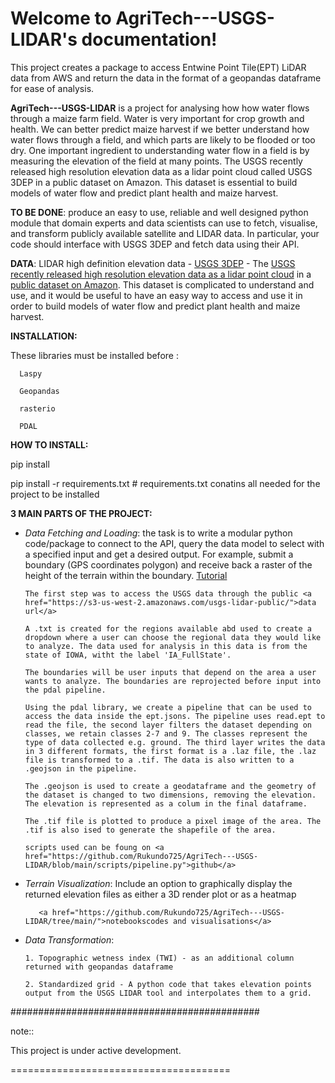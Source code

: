 

Welcome to AgriTech---USGS-LIDAR's documentation!
=================================================

This project creates a package to access Entwine Point Tile(EPT) LiDAR data from AWS and return the data in the format of a geopandas dataframe for ease of analysis.


**AgriTech---USGS-LIDAR** is a project for analysing how  how water flows through a maize farm field.
Water is very important for crop growth and health.  We can better predict maize harvest if we better understand how water flows through a field, and which parts are likely to be flooded or too dry. One important ingredient to understanding water flow in a field is by measuring the elevation of the field at many points. The USGS recently released high resolution elevation data as a lidar point cloud called USGS 3DEP in a public dataset on Amazon. This dataset is essential to build models of water flow and predict plant health and maize harvest. 

**TO BE DONE**: produce an easy to use, reliable and well designed python module that domain experts and data scientists can use to fetch, visualise, and transform publicly available satellite and LIDAR data. In particular, your code should interface with USGS 3DEP and fetch data using their API. 

**DATA**: LIDAR high definition elevation data - <a href="https://www.usgs.gov/core-science-systems/ngp/3dep">USGS 3DEP</a> - The <a href="https://www.usgs.gov/news/usgs-3dep-lidar-point-cloud-now-available-amazon-public-dataset">USGS recently released high resolution elevation data as a lidar point cloud</a> in a <a href="https://registry.opendata.aws/usgs-lidar/">public dataset on Amazon</a>. This dataset is complicated to understand and use, and it would be useful to have an easy way to access and use it in order to build models of water flow and predict plant health and maize harvest. 

**INSTALLATION:** 

These libraries must be installed before :

      Laspy

      Geopandas

      rasterio
      
      PDAL
      
**HOW TO INSTALL:** 

pip install <library name>

pip install -r requirements.txt # requirements.txt conatins all needed for the project to be installed 

**3 MAIN PARTS OF THE PROJECT:**

   * *Data Fetching and Loading*: the task is to write a modular python code/package to connect to the API, query the data model to select with  a specified input and get a desired output. For example, submit a boundary (GPS coordinates polygon) and receive back a raster of the height of the terrain within the boundary. <a href="https://pdal.io/tutorial/iowa-entwine.html">Tutorial </a> 

         The first step was to access the USGS data through the public <a href="https://s3-us-west-2.amazonaws.com/usgs-lidar-public/">data url</a>  

         A .txt is created for the regions available abd used to create a dropdown where a user can choose the regional data they would like to analyze. The data used for analysis in this data is from the state of IOWA, witht the label 'IA_FullState'.

         The boundaries will be user inputs that depend on the area a user wants to analyze. The boundaries are reprojected before input into the pdal pipeline.

         Using the pdal library, we create a pipeline that can be used to access the data inside the ept.jsons. The pipeline uses read.ept to read the file, the second layer filters the dataset depending on classes, we retain classes 2-7 and 9. The classes represent the type of data collected e.g. ground. The third layer writes the data in 3 different formats, the first format is a .laz file, the .laz file is transformed to a .tif. The data is also written to a .geojson in the pipeline.

         The .geojson is used to create a geodataframe and the geometry of the dataset is changed to two dimensions, removing the elevation. The elevation is represented as a colum in the final dataframe.

         The .tif file is plotted to produce a pixel image of the area. The .tif is also ised to generate the shapefile of the area.

         scripts used can be foung on <a href="https://github.com/Rukundo725/AgriTech---USGS-LIDAR/blob/main/scripts/pipeline.py">github</a>

   * *Terrain Visualization*: Include an option to graphically display the returned elevation files as either a 3D render plot or as a heatmap
           
            <a href="https://github.com/Rukundo725/AgriTech---USGS-LIDAR/tree/main/">notebookscodes and visualisations</a>


   * *Data Transformation*: 

         1. Topographic wetness index (TWI) - as an additional column returned with geopandas dataframe

         2. Standardized grid - A python code that takes elevation points output from the USGS LIDAR tool and interpolates them to a grid.





#############################################


note::

   This project is under active development.


======================================



